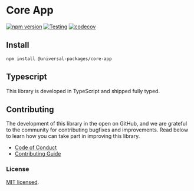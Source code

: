 # Core App

[![npm version](https://badge.fury.io/js/@universal-packages%2Fcore-app.svg)](https://www.npmjs.com/package/@universal-packages/core-app)
[![Testing](https://github.com/universal-packages/universal-core-app/actions/workflows/testing.yml/badge.svg)](https://github.com/universal-packages/universal-core-app/actions/workflows/testing.yml)
[![codecov](https://codecov.io/gh/universal-packages/universal-core-app/branch/main/graph/badge.svg?token=CXPJSN8IGL)](https://codecov.io/gh/universal-packages/universal-core-app)

## Install

```shell
npm install @universal-packages/core-app
```

## Typescript

This library is developed in TypeScript and shipped fully typed.

## Contributing

The development of this library in the open on GitHub, and we are grateful to the community for contributing bugfixes and improvements. Read below to learn how you can take part in improving this library.

- [Code of Conduct](./CODE_OF_CONDUCT.md)
- [Contributing Guide](./CONTRIBUTING.md)

### License

[MIT licensed](./LICENSE).

